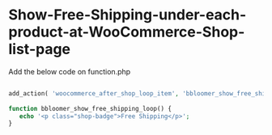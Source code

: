 # Show-Free-Shipping-under-each-product-at-WooCommerce-Shop-list-page


Add the below code on function.php
```php

add_action( 'woocommerce_after_shop_loop_item', 'bbloomer_show_free_shipping_loop', 5 );
 
function bbloomer_show_free_shipping_loop() {
   echo '<p class="shop-badge">Free Shipping</p>';
}
